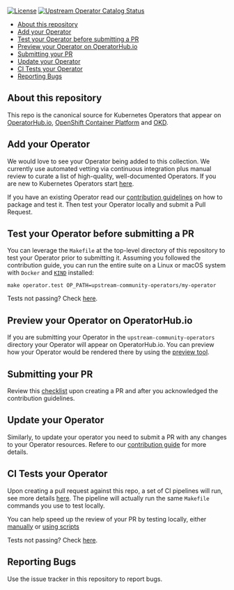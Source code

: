 [![License](http://img.shields.io/:license-apache-blue.svg)](http://www.apache.org/licenses/LICENSE-2.0.html)
[![Upstream Operator Catalog Status](https://quay.io/repository/operator-framework/upstream-community-operators/status "Upstream Operator Catalog Status")](https://quay.io/repository/operator-framework/upstream-community-operators)

<!-- START doctoc generated TOC please keep comment here to allow auto update -->
<!-- DON'T EDIT THIS SECTION, INSTEAD RE-RUN doctoc TO UPDATE -->
<!-- **Table of Contents**  *generated with [DocToc](https://github.com/thlorenz/doctoc)* -->

- [About this repository](#about-this-repository)
- [Add your Operator](#add-your-operator)
- [Test your Operator before submitting a PR](#test-your-operator-before-submitting-a-pr)
- [Preview your Operator on OperatorHub.io](#preview-your-operator-on-operatorhubio)
- [Submitting your PR](#submitting-your-pr)
- [Update your Operator](#update-your-operator)
- [CI Tests your Operator](#ci-tests-your-operator)
- [Reporting Bugs](#reporting-bugs)

<!-- END doctoc generated TOC please keep comment here to allow auto update -->

## About this repository

This repo is the canonical source for Kubernetes Operators that appear on [OperatorHub.io](https://operatorhub.io), [OpenShift Container Platform](https://openshift.com) and [OKD](https://okd.io).

## Add your Operator

We would love to see your Operator being added to this collection. We currently use automated vetting via continuous integration plus manual review to curate a list of high-quality, well-documented Operators. If you are new to Kubernetes Operators start [here](https://github.com/operator-framework/getting-started).

If you have an existing Operator read our [contribution guidelines](./docs/contributing.md) on how to package and test it. Then test your Operator locally and submit a Pull Request.

## Test your Operator before submitting a PR

You can leverage the `Makefile` at the top-level directory of this repository to test your Operator prior to submitting it. Assuming you followed the contribution guide, you can run the entire suite on a Linux or macOS system with `Docker` and [`KIND`](https://github.com/kubernetes-sigs/kind) installed:

`make operator.test OP_PATH=upstream-community-operators/my-operator`

Tests not passing? Check [here](docs/using-scripts.md#troubleshooting).

## Preview your Operator on OperatorHub.io

If you are submitting your Operator in the `upstream-community-operators` directory your Operator will appear on OperatorHub.io. You can preview how your Operator would be rendered there by using the [preview tool](https://operatorhub.io/preview).

## Submitting your PR

Review this [checklist](./docs/pull_request_template.md) upon creating a PR and after you acknowledged the contribution guidelines.

## Update your Operator

Similarly, to update your operator you need to submit a PR with any changes to your Operator resources. Refere to our [contribution guide](docs/contributing.md#updating-your-existing-operator) for more details.

## CI Tests your Operator

Upon creating a pull request against this repo, a set of CI pipelines will run, see more details [here](./docs/ci.md). The pipeline will actually run the same `Makefile` commands you use to test locally.

You can help speed up the review of your PR by testing locally, either [manually](./docs/testing-operators.md) or [using scripts](./docs/using-scripts.md)

Tests not passing? Check [here](docs/using-scripts.md#troubleshooting).

## Reporting Bugs

Use the issue tracker in this repository to report bugs.

